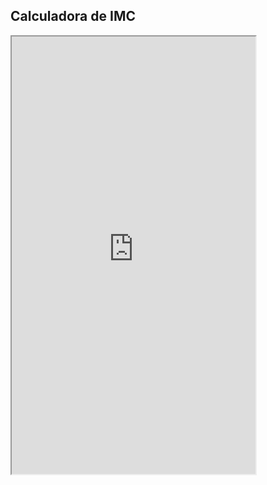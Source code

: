 ## Calculadora de IMC

<iframe src="https://geffersoncosta.github.io/Calculadora-IMC/" frameborder="100" width="390px" height="700px"></iframe>
